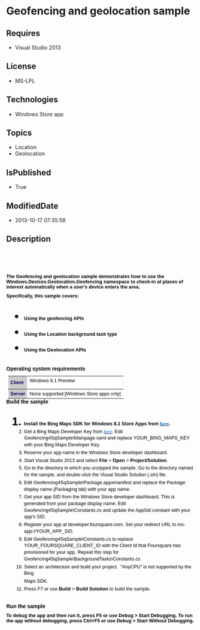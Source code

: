 # Geofencing and geolocation sample
## Requires
* Visual Studio 2013
## License
* MS-LPL
## Technologies
* Windows Store app
## Topics
* Location
* Geolocation
## IsPublished
* True
## ModifiedDate
* 2013-10-17 07:35:58
## Description

<h1><span style="font-family:Times New Roman; font-size:small"></span>
<p style="margin:7.5pt 0in; line-height:normal"><strong><span style="color:black; font-family:&quot;Arial&quot;,&quot;sans-serif&quot;; font-size:20pt">&nbsp;</span></strong></p>
<span style="font-family:Times New Roman; font-size:small"></span>
<p style="margin:0in 0in 7.5pt; line-height:normal"><span style="color:black; font-family:&quot;Arial&quot;,&quot;sans-serif&quot;; font-size:9.5pt">The Geofencing and geolocation sample demonstrates how to use the Windows.Devices.Geolocation.Geofencing namespace to check-in at
 places of interest automatically when a user's device enters the area. </span></p>
<span style="font-family:Times New Roman; font-size:small"></span>
<p style="margin:0in 0in 7.5pt; line-height:normal"><span style="color:black; font-family:&quot;Arial&quot;,&quot;sans-serif&quot;; font-size:9.5pt">Specifically, this sample covers:
</span></p>
<span style="font-family:Times New Roman; font-size:small"></span>
<ul type="disc">
<span style="font-family:Times New Roman; font-size:small"></span>
<li style="margin:0in 0in 2.25pt; color:black; line-height:140%; font-style:normal">
<span style="line-height:140%; font-family:&quot;Arial&quot;,&quot;sans-serif&quot;; font-size:9.5pt">Using the geofencing APIs</span>
<span style="font-family:Times New Roman; font-size:small"></span></li><li style="margin:0in 0in 2.25pt; color:black; line-height:140%; font-style:normal">
<span style="line-height:140%; font-family:&quot;Arial&quot;,&quot;sans-serif&quot;; font-size:9.5pt">Using the Location background task type</span>
<span style="font-family:Times New Roman; font-size:small"></span></li><li style="margin:0in 0in 2.25pt; color:black; line-height:140%; font-style:normal">
<span style="line-height:140%; font-family:&quot;Arial&quot;,&quot;sans-serif&quot;; font-size:9.5pt">Using the Geolocation APIs</span>
<span style="font-family:Times New Roman; font-size:small"></span></li></ul>
<span style="font-family:Times New Roman; font-size:small"></span>
<p style="margin:0in 0in 8pt; line-height:normal"><strong><span style="color:black; font-family:&quot;Arial&quot;,&quot;sans-serif&quot;; font-size:10.5pt">Operating system requirements</span></strong></p>
<span style="font-family:Times New Roman; font-size:small"></span>
<table border="1" cellspacing="0" cellpadding="0" width="97%" style="margin:auto auto auto 3.75pt; border:currentColor; width:97%; border-collapse:collapse">
<span style="font-family:Times New Roman"></span>
<tbody>
<tr style="">
<span style="font-family:Times New Roman"></span>
<td valign="bottom" style="background:#cccccc; padding:3.75pt; border:1pt solid #cccccc #cccccc #c8cdde">
<span style="font-family:Times New Roman; font-size:small"></span>
<p style="margin:3.75pt 0in; line-height:normal"><strong><span style="color:#000066; font-family:&quot;Arial&quot;,&quot;sans-serif&quot;; font-size:9.5pt">Client</span></strong></p>
<span style="font-family:Times New Roman; font-size:small"></span></td>
<span style="font-family:Times New Roman"></span>
<td valign="top" style="background:white; padding:3.75pt; border:1pt 1pt 1pt 0px solid solid solid none #d5d5d3 #d5d5d3 #d5d5d3 #000000">
<span style="font-family:Times New Roman; font-size:small"></span>
<p style="margin:0in 0.75pt 0pt; line-height:normal"><span style="color:black; font-family:&quot;Arial&quot;,&quot;sans-serif&quot;; font-size:9.5pt">Windows&nbsp;8.1 Preview
</span></p>
<span style="font-family:Times New Roman; font-size:small"></span></td>
<span style="font-family:Times New Roman"></span>
</tr>
<span style="font-family:Times New Roman"></span>
<tr style="">
<span style="font-family:Times New Roman"></span>
<td valign="bottom" style="background:#cccccc; padding:3.75pt; border:0px 1pt 1pt none solid solid #000000 #cccccc #c8cdde">
<span style="font-family:Times New Roman; font-size:small"></span>
<p style="margin:0in 0in 0pt; line-height:normal"><strong><span style="color:#000066; font-family:&quot;Arial&quot;,&quot;sans-serif&quot;; font-size:9.5pt">Server</span></strong></p>
<span style="font-family:Times New Roman; font-size:small"></span></td>
<span style="font-family:Times New Roman"></span>
<td valign="top" style="background:white; padding:3.75pt; border:0px 1pt 1pt 0px none solid solid none #000000 #d5d5d3 #d5d5d3 #000000">
<span style="font-family:Times New Roman; font-size:small"></span>
<p style="margin:0in 0.75pt 0pt; line-height:normal"><span style="color:black; font-family:&quot;Arial&quot;,&quot;sans-serif&quot;; font-size:9.5pt">None supported [Windows Store apps only]</span></p>
<span style="font-family:Times New Roman; font-size:small"></span></td>
<span style="font-family:Times New Roman"></span>
</tr>
<span style="font-family:Times New Roman"></span>
</tbody>
</table>
<span style="font-family:Times New Roman; font-size:small"></span>
<p style="margin:0in 0in 8pt; line-height:normal"><strong><span style="color:black; font-family:&quot;Arial&quot;,&quot;sans-serif&quot;; font-size:10.5pt">Build the sample</span></strong></p>
<span style="font-family:Times New Roman; font-size:small"></span>
<ol style="list-style-type:decimal; direction:ltr">
<li style="color:black; font-style:normal">
<p style="color:#000000; line-height:140%; font-style:normal; margin-top:0in; margin-bottom:2.25pt">
<span style="color:black; line-height:140%; font-family:&quot;Arial&quot;,&quot;sans-serif&quot;; font-size:9.5pt">Install the Bing Maps SDK for Windows 8.1 Store Apps from
<a href="http://go.microsoft.com/fwlink/?LinkID=327999"><span style=""><span style="color:#0563c1; font-family:Times New Roman">here</span></span></a>.</span></p>
</li><li style="color:black; font-family:&quot;Arial&quot;,&quot;sans-serif&quot;; font-size:9.5pt; font-style:normal; font-weight:normal">
<p style="color:#000000; line-height:140%; font-family:&quot;Calibri&quot;,&quot;sans-serif&quot;; font-size:11pt; font-style:normal; font-weight:normal; margin-top:0in; margin-bottom:2.25pt">
<span style="color:black; line-height:140%; font-family:&quot;Arial&quot;,&quot;sans-serif&quot;; font-size:9.5pt">Get a Bing Maps Developer Key from
<a href="http://go.microsoft.com/fwlink/p/?linkid=187187"><span style=""><span style="color:#0563c1; font-family:Times New Roman">here</span></span></a>. Edit Geofencing4SqSample\Mainpage.xaml and replace YOUR_BING_MAPS_KEY with your Bing Maps Developer Key.</span></p>
</li><li style="color:black; font-family:&quot;Arial&quot;,&quot;sans-serif&quot;; font-size:9.5pt; font-style:normal; font-weight:normal">
<p style="color:#000000; line-height:140%; font-family:&quot;Calibri&quot;,&quot;sans-serif&quot;; font-size:11pt; font-style:normal; font-weight:normal; margin-top:0in; margin-bottom:2.25pt">
<span style="color:black; line-height:140%; font-family:&quot;Arial&quot;,&quot;sans-serif&quot;; font-size:9.5pt">Reserve your app name in the Windows Store developer dashboard.</span></p>
</li><li style="color:black; font-family:&quot;Arial&quot;,&quot;sans-serif&quot;; font-size:9.5pt; font-style:normal; font-weight:normal">
<p style="color:#000000; line-height:140%; font-family:&quot;Calibri&quot;,&quot;sans-serif&quot;; font-size:11pt; font-style:normal; font-weight:normal; margin-top:0in; margin-bottom:2.25pt">
<span style="color:black; line-height:140%; font-family:&quot;Arial&quot;,&quot;sans-serif&quot;; font-size:9.5pt">Start Visual Studio&nbsp;2013 and select
<strong>File</strong> &gt; <strong>Open</strong> &gt; <strong>Project/Solution</strong>.</span></p>
</li><li style="color:black; font-family:&quot;Arial&quot;,&quot;sans-serif&quot;; font-size:9.5pt; font-style:normal; font-weight:normal">
<p style="color:#000000; line-height:140%; font-family:&quot;Calibri&quot;,&quot;sans-serif&quot;; font-size:11pt; font-style:normal; font-weight:normal; margin-top:0in; margin-bottom:2.25pt">
<span style="color:black; line-height:140%; font-family:&quot;Arial&quot;,&quot;sans-serif&quot;; font-size:9.5pt">Go to the directory in which you unzipped the sample. Go to the directory named for the sample, and double-click the Visual Studio&nbsp;Solution (.sln) file.
</span></p>
</li><li style="color:black; font-family:&quot;Arial&quot;,&quot;sans-serif&quot;; font-size:9.5pt; font-style:normal; font-weight:normal">
<p style="color:#000000; line-height:140%; font-family:&quot;Calibri&quot;,&quot;sans-serif&quot;; font-size:11pt; font-style:normal; font-weight:normal; margin-top:0in; margin-bottom:2.25pt">
<span style="color:black; line-height:140%; font-family:&quot;Arial&quot;,&quot;sans-serif&quot;; font-size:9.5pt">Edit Geofencing4SqSample\Package.appxmanifest and replace the Package display name (Packaging tab) with your app name.</span></p>
</li><li style="color:black; font-family:&quot;Arial&quot;,&quot;sans-serif&quot;; font-size:9.5pt; font-style:normal; font-weight:normal">
<p style="color:#000000; line-height:140%; font-family:&quot;Calibri&quot;,&quot;sans-serif&quot;; font-size:11pt; font-style:normal; font-weight:normal; margin-top:0in; margin-bottom:2.25pt">
<span style="color:black; line-height:140%; font-family:&quot;Arial&quot;,&quot;sans-serif&quot;; font-size:9.5pt">Get your app SID from the Windows Store developer dashboard. This is generated from your package display name. Edit Geofencing4SqSample\Constants.cs and update the
 AppSid constant with your app&rsquo;s SID.</span></p>
</li><li style="color:black; font-family:&quot;Arial&quot;,&quot;sans-serif&quot;; font-size:9.5pt; font-style:normal; font-weight:normal">
<p style="color:#000000; line-height:140%; font-family:&quot;Calibri&quot;,&quot;sans-serif&quot;; font-size:11pt; font-style:normal; font-weight:normal; margin-top:0in; margin-bottom:2.25pt">
<span style="color:black; line-height:140%; font-family:&quot;Arial&quot;,&quot;sans-serif&quot;; font-size:9.5pt">Register your app at developer.foursquare.com. Set your redirect URL to ms-app://YOUR_APP_SID.</span></p>
</li><li style="color:black; font-family:&quot;Arial&quot;,&quot;sans-serif&quot;; font-size:9.5pt; font-style:normal; font-weight:normal">
<p style="color:#000000; line-height:140%; font-family:&quot;Calibri&quot;,&quot;sans-serif&quot;; font-size:11pt; font-style:normal; font-weight:normal; margin-top:0in; margin-bottom:2.25pt">
<span style="color:black; line-height:140%; font-family:&quot;Arial&quot;,&quot;sans-serif&quot;; font-size:9.5pt">Edit Geofencing4SqSample\Constants.cs to replace YOUR_FOURSQUARE_CLIENT_ID with the Client Id that Foursquare has provisioned for your app. Repeat this step for Geofencing4SqSample\BackgroundTasks\Constants.cs.</span></p>
</li><li style="color:black; font-family:&quot;Arial&quot;,&quot;sans-serif&quot;; font-size:9.5pt; font-style:normal; font-weight:normal">
<p style="color:#000000; line-height:140%; font-family:&quot;Calibri&quot;,&quot;sans-serif&quot;; font-size:11pt; font-style:normal; font-weight:normal; margin-top:0in; margin-bottom:2.25pt">
<span style="color:black; line-height:140%; font-family:&quot;Arial&quot;,&quot;sans-serif&quot;; font-size:9.5pt">Select an architecture and build your project.<span style="">&nbsp;
</span>&quot;AnyCPU&quot; is not supported by the Bing</span></p>
<p style="color:#000000; line-height:140%; font-family:&quot;Calibri&quot;,&quot;sans-serif&quot;; font-size:11pt; font-style:normal; font-weight:normal; margin-top:0in; margin-bottom:2.25pt">
<span style="color:black; line-height:140%; font-family:&quot;Arial&quot;,&quot;sans-serif&quot;; font-size:9.5pt">Maps SDK.</span></p>
</li><li style="color:black; font-family:&quot;Arial&quot;,&quot;sans-serif&quot;; font-size:9.5pt; font-style:normal; font-weight:normal">
<p style="color:#000000; line-height:140%; font-family:&quot;Calibri&quot;,&quot;sans-serif&quot;; font-size:11pt; font-style:normal; font-weight:normal; margin-top:0in; margin-bottom:2.25pt">
<span style="color:black; line-height:140%; font-family:&quot;Arial&quot;,&quot;sans-serif&quot;; font-size:9.5pt">Press F7 or use
<strong>Build</strong> &gt; <strong>Build Solution</strong> to build the sample. </span>
</p>
</li></ol>
<span style="font-family:Times New Roman; font-size:small"></span>
<p style="margin:0in 0in 8pt; line-height:normal"><strong><span style="color:black; font-family:&quot;Arial&quot;,&quot;sans-serif&quot;; font-size:10.5pt">Run the sample</span></strong></p>
<span style="font-family:Times New Roman; font-size:small"></span>
<p style="margin:0in 0in 7.5pt; line-height:normal"><span style="color:black; font-family:&quot;Arial&quot;,&quot;sans-serif&quot;; font-size:9.5pt">To debug the app and then run it, press F5 or use
<strong>Debug</strong> &gt; <strong>Start Debugging</strong>. To run the app without debugging, press Ctrl&#43;F5 or use
<strong>Debug</strong> &gt; <strong>Start Without Debugging</strong>. </span></p>
<span style="font-family:Times New Roman; font-size:small"></span></h1>
<div id="_mcePaste" class="mcePaste" style="left:-10000px; top:0px; width:1px; height:1px; overflow:hidden">
</div>
